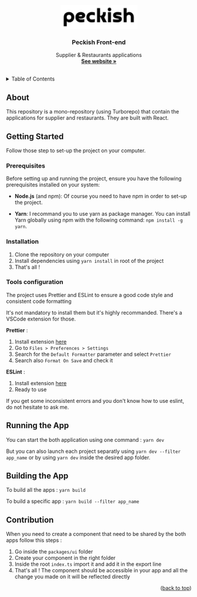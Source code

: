 <a name="readme-top"></a>

<!-- PROJECT LOGO -->
<br />
<div align="center">
  <a href="https://github.com/PeckishAI/frontend-api">
    <img src="logo.png" alt="Logo" width="210" height="65">
  </a>

<h3 align="center">Peckish Front-end</h3>

  <p align="center">
    Supplier & Restaurants applications
    <br />
    <a href="https://iampeckish.com/"><strong>See website »</strong></a>
    <br />
    <br />
  </p>
</div>



<!-- TABLE OF CONTENTS -->
<details>
  <summary>Table of Contents</summary>
  <ol>
    <li>
      <a href="#about-the-project">About The Project</a>
    </li>
    <li>
      <a href="#getting-started">Getting Started</a>
      <ul>
        <li><a href="#prerequisites">Prerequisites</a></li>
        <li><a href="#installation">Installation</a></li>
        <li><a href="#tools-configuration">Tools configuration</a></li>
      </ul>
    </li>
    <li><a href="#running-the-app">Running the App</a></li>
    <li><a href="#building-the-app">Building the App</a></li>
    <li><a href="#contribution">Contribution</a></li>
  </ol>
</details>


## About 

This repository is a mono-repository (using Turborepo) that contain the applications for supplier and restaurants. They are built with React. 


<!-- GETTING STARTED -->
## Getting Started

Follow those step to set-up the project on your computer.

### Prerequisites

Before setting up and running the project, ensure you have the following prerequisites installed on your system:

- __Node.js__ (and npm): Of course you need to have npm in order to set-up the project.

- __Yarn__: I recommand you to use yarn as package manager. You can install Yarn globally using npm with the following command: `npm install -g yarn`.

### Installation

1. Clone the repository on your computer
2. Install dependencies using `yarn install` in root of the project
3. That's all !

### Tools configuration

The project uses Prettier and ESLint to ensure a good code style and consistent code formatting

It's not mandatory to install them but it's highly recommanded.
There's a VSCode extension for those.

__Prettier__ :  
1. Install extension [here](https://marketplace.visualstudio.com/items?itemName=esbenp.prettier-vscode)
2. Go to `Files > Preferences > Settings`
3. Search for the `Default Formatter` parameter and select `Prettier`
4. Search also `Format On Save` and check it

__ESLint__ : 
1. Install extension [here](https://marketplace.visualstudio.com/items?itemName=dbaeumer.vscode-eslint)
2. Ready to use

If you get some inconsistent errors and you don't know how to use eslint, do not hesitate to ask me.

## Running the App

You can start the both application using one command :
`yarn dev` 

But you can also launch each project separatly using `yarn dev --filter app_name` or by using `yarn dev` inside the desired app folder.

## Building the App

To build all the apps : `yarn build`

To build a specific app : `yarn build --filter app_name`


## Contribution

When you need to create a component that need to be shared by the both apps follow this steps :

1. Go inside the `packages/ui` folder
2. Create your component in the right folder 
3. Inside the root `index.ts` import it and add it in the export line
4. That's all ! The component should be accessible in your app and all the change you made on it will be reflected directly 

<p align="right">(<a href="#readme-top">back to top</a>)</p>
